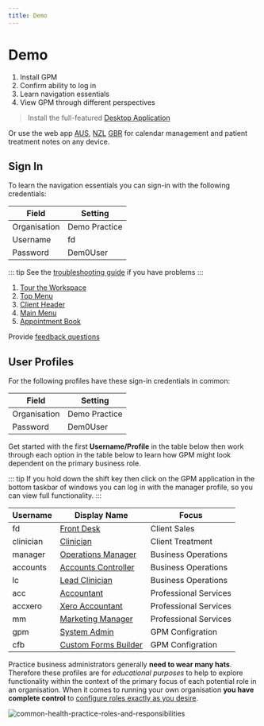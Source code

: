 ```yaml
---
title: Demo
---
```


# Demo

1. Install GPM
2. Confirm ability to log in
3. Learn navigation essentials
4. View GPM through different perspectives

> Install the full-featured [Desktop Application](./install/)

Or use the web app [AUS](https://augpm.gensolve.com/index.html), [NZL](https://nzgpm.gensolve.com/index.html) [GBR](https://ukgpm.gensolve.com/index.html) for calendar management and patient treatment notes on any device.

## Sign In

To learn the navigation essentials you can sign-in with the following credentials:

| Field        | Setting       |
| ------------ | ------------- |
| Organisation | Demo Practice |
| Username     | fd            |
| Password     | Dem0User      |

::: tip
See the [troubleshooting guide](http://docs.gensolve.com/help/gpm_uk/desktop/Processes/Installation___Troubleshooting/Logging_In.htm?rhtocid=7.1.0_2#) if you have problems
:::

1. [Tour the Workspace](http://docs.gensolve.com/help/gpm_uk/desktop/Processes/The_Workspace/Touring_the_Workspace.htm)
2. [Top Menu](http://docs.gensolve.com/help/gpm_uk/desktop/Processes/The_Workspace/Top_Menu.htm)
3. [Client Header]()
4. [Main Menu](http://docs.gensolve.com/help/gpm_uk/desktop/Processes/The_Workspace/Main_Menu.htm)
5. [Appointment Book](http://docs.gensolve.com/help/gpm_uk/desktop/Processes/The_Workspace/Appointment_Book.htm)

Provide [feedback questions](../support/feedback-questions.md)

## User Profiles

For the following profiles have these sign-in credentials in common:

| Field        | Setting       |
| ------------ | ------------- |
| Organisation | Demo Practice |
| Password     | Dem0User      |

Get started with the first **Username/Profile** in the table below then work through each option in the table below to learn how GPM might look dependent on the primary business role.

::: tip
If you hold down the shift key then click on the GPM application in the bottom taskbar of windows you can log in with the manager profile, so you can view full functionality.
:::

| Username  | Display Name                                             | Focus                 |
| --------- | -------------------------------------------------------- | --------------------- |
| fd        | [Front Desk](../../roles/frontdesk-sales/)               | Client Sales          |
| clinician | [Clinician](../../roles/clinician/)                      | Client Treatment      |
| manager   | [Operations Manager](../../roles/operations-manager/)    | Business Operations   |
| accounts  | [Accounts Controller](../../roles/accounts-conntroller/) | Business Operations   |
| lc        | [Lead Clinician](../../roles/lead-clinician/)            | Business Operations   |
| acc       | [Accountant](../../roles/accountant/)                    | Professional Services |
| accxero   | [Xero Accountant](../../roles/accountant/)               | Professional Services |
| mm        | [Marketing Manager](../../roles/marketing-manager/)      | Professional Services |
| gpm       | [System Admin](../../roles/system-admin/)                | GPM Configration      |
| cfb       | [Custom Forms Builder](../../roles/tech-support/)        | GPM Configration      |

Practice business administrators generally **need to wear many hats**. Therefore these profiles are for _educational purposes_ to help to explore functionality within the context of the primary focus of each potential role in an organisation. When it comes to running your own organisation **you have complete control** to [configure roles exactly as you desire](../features/system/security/).

![common-health-practice-roles-and-responsibilities](https://drive.google.com/uc?id=1_85fzFafOpCNIkbkKoCnLqtNYTDWdgY2)
